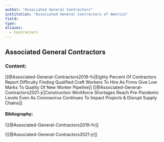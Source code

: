 ```yaml
---
author: "Associated General Contractors"
institution: "Associated General Contractors of America"
field:
type:
aliases:
  - Contractors
---
```


## Associated General Contractors

### Content:
[[@Associated-General-Contractors2019-fv|Eighty Percent Of Contractors Report Difficulty Finding Qualified Craft Workers To Hire As Firms Give Low Marks To Quality Of New Worker Pipeline]]
[[@Associated-General-Contractors2021-jr|Construction Workforce Shortages Reach Pre-Pandemic Levels Even As Coronavirus Continues To Impact Projects \& Disrupt Supply Chains]]

#### Bibliography:

![[@Associated-General-Contractors2019-fv]]

![[@Associated-General-Contractors2021-jr]]
